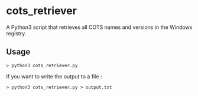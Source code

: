 # cots_retriever
A Python3 script that retrieves all COTS names and versions in the Windows registry.

## Usage
```
> python3 cots_retriever.py
```
If you want to write the output to a file :
```
> python3 cots_retriever.py > output.txt
```
